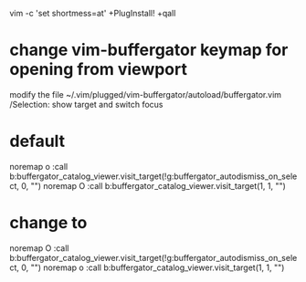 vim -c 'set shortmess=at' +PlugInstall! +qall

# change vim-buffergator keymap for opening from viewport
 modify the file ~/.vim/plugged/vim-buffergator/autoload/buffergator.vim
 /Selection: show target and switch focus

# default
noremap <buffer> <silent> o           :<C-U>call b:buffergator_catalog_viewer.visit_target(!g:buffergator_autodismiss_on_select, 0, "")<CR>
noremap <buffer> <silent> O           :<C-U>call b:buffergator_catalog_viewer.visit_target(1, 1, "")<CR>

# change to
noremap <buffer> <silent> O           :<C-U>call b:buffergator_catalog_viewer.visit_target(!g:buffergator_autodismiss_on_select, 0, "")<CR>
noremap <buffer> <silent> o           :<C-U>call b:buffergator_catalog_viewer.visit_target(1, 1, "")<CR>
